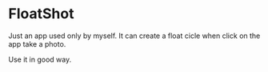 # FloatShot

Just an app used only by myself. It can create a float cicle when click on the app take a photo. 

Use it in good way.
